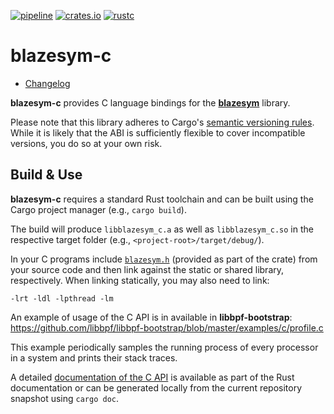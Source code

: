 [![pipeline](https://github.com/libbpf/blazesym/actions/workflows/test.yml/badge.svg?branch=main)](https://github.com/libbpf/blazesym/actions/workflows/test.yml)
[![crates.io](https://img.shields.io/crates/v/blazesym-c.svg)](https://crates.io/crates/blazesym-c)
[![rustc](https://img.shields.io/badge/rustc-1.75+-blue.svg)](https://blog.rust-lang.org/2023/12/28/Rust-1.75.0/)

blazesym-c
==========

- [Changelog](CHANGELOG.md)

**blazesym-c** provides C language bindings for the [**blazesym**][blazesym]
library.

Please note that this library adheres to Cargo's [semantic versioning
rules][cargo-semver]. While it is likely that the ABI is sufficiently
flexible to cover incompatible versions, you do so at your own risk.

## Build & Use
**blazesym-c** requires a standard Rust toolchain and can be built using
the Cargo project manager (e.g., `cargo build`).

The build will produce `libblazesym_c.a` as well as `libblazesym_c.so` in
the respective target folder (e.g., `<project-root>/target/debug/`).

In your C programs include [`blazesym.h`](include/blazesym.h) (provided as part
of the crate) from your source code and then link against the static or
shared library, respectively. When linking statically, you may also need
to link:
```text
-lrt -ldl -lpthread -lm
```

An example of usage of the C API is in available in **libbpf-bootstrap**:
<https://github.com/libbpf/libbpf-bootstrap/blob/master/examples/c/profile.c>

This example periodically samples the running process of every processor
in a system and prints their stack traces.

A detailed [documentation of the C API](https://docs.rs/blazesym-c/latest/)
is available as part of the Rust documentation or can be generated locally from
the current repository snapshot using `cargo doc`.

[blazesym]: https://crates.io/crates/blazesym
[cargo-semver]: https://doc.rust-lang.org/cargo/reference/resolver.html#semver-compatibility

